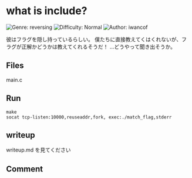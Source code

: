 # what is include?
![Genre: reversing](https://img.shields.io/badge/genre-reversing-brightgreen?style=for-the-badge)
![Difficulty: Normal](https://img.shields.io/badge/difficulty-Normal-blue?style=for-the-badge)
![Author: iwancof](https://img.shields.io/badge/author-iwancof-lightgrey?style=for-the-badge)

彼はフラグを隠し持っているらしい。
僕たちに直接教えてくはくれないが、フラグが正解かどうかは教えてくれるそうだ！
...どうやって聞き出そうか。

## Files
main.c

## Run
```
make
socat tcp-listen:10000,reuseaddr,fork, exec:./match_flag,stderr
```
## writeup
writeup.md を見てください

## Comment

